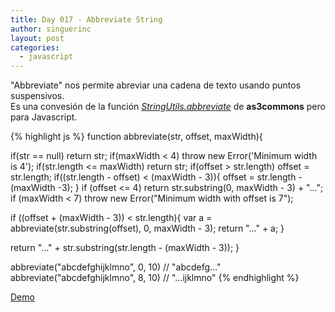 ```yaml
---
title: Day 017 - Abbreviate String
author: singuerinc
layout: post
categories:
  - javascript
---
```

"Abbreviate" nos permite abreviar una cadena de texto usando puntos suspensivos.<br/>
Es una convesi&oacute;n de la funci&oacute;n [_StringUtils.abbreviate_](https://github.com/AS3Commons/as3commons-lang/blob/master/src/main/actionscript/org/as3commons/lang/StringUtils.as#L1145) de **as3commons** pero para Javascript.

{% highlight js %}
function abbreviate(str, offset, maxWidth){

  if(str == null) return str;
  if(maxWidth < 4) throw new Error('Minimum width is 4');
  if(str.length <= maxWidth) return str;
  if(offset > str.length) offset = str.length;
  if((str.length - offset) < (maxWidth - 3)){
    offset = str.length - (maxWidth -3);
  }
  if (offset <= 4) return str.substring(0, maxWidth - 3) + "...";
  if (maxWidth < 7)
    throw new Error("Minimum width with offset is 7");

  if ((offset + (maxWidth - 3)) < str.length){
    var a = abbreviate(str.substring(offset), 0, maxWidth - 3);
    return "..." + a;
  }

  return "..." + str.substring(str.length - (maxWidth - 3));
}

abbreviate("abcdefghijklmno", 0, 10) // "abcdefg..."
abbreviate("abcdefghijklmno", 8, 10) // "...ijklmno"
{% endhighlight %}

<a href="/code/day-017/index.html" target="_blank">Demo</a>